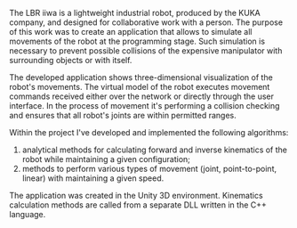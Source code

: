 The LBR iiwa is a lightweight industrial robot, produced by the KUKA company, and designed for collaborative work with a person. The purpose of this work was to create an application that allows to simulate all movements of the robot at the programming stage. Such simulation is necessary to prevent possible collisions of the expensive manipulator with surrounding objects or with itself.

The developed application shows three-dimensional visualization of the robot's movements. The virtual model of the robot executes movement commands received either over the network or directly through the user interface. In the process of movement it's performing a collision checking and ensures that all robot's joints are within permitted ranges.

Within the project I've developed and implemented the following algorithms:

1. analytical methods for calculating forward and inverse kinematics of the robot while maintaining a given configuration;
2. methods to perform various types of movement (joint, point-to-point, linear) with maintaining a given speed.

The application was created in the Unity 3D environment. Kinematics calculation methods are called from a separate DLL written in the C++ language.

